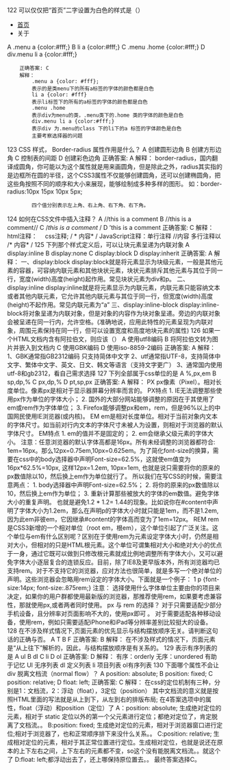 122  可以仅仅把“首页”二字设置为白色的样式是（）
        <div class=”menu”>
        <ul>
        <li><a class=”home” href=”home.html”> 首页 </a></li>
        <li><a href=”about.html”></a> 关于 </li>
        </ul>
        </div>
            A    .menu a {color:#fff;}
            B    li a {color:#fff;}
            C    .menu .home {color:#fff;}
            D    div.menu li a {color:#fff;}

        正确答案: C 
        解释：
            .menu a {color: #fff};
            表示的是类menu下的所有a标签的字体的颜色都是白色
            li a {color: #fff}
            表示li标签下的所有的a标签的字体的颜色都是白色
            .menu .home
            表示div为menu的类，.menu类下的.home 类的字体的颜色是白色
            div.menu li a {color:#fff;}
            表示div 为.menu的class 下的li下的a 标签的字体颜色是白色
            主要考察选择器的问题
123  CSS 样式， Border-radius 属性作用是什么？
            A    创建圆形边角
            B    创建方形边角
            C    控制表的间距
            D    创建彩色边角
        正确答案: A 
        解释：
            border-radius，国内翻译成圆角，你可能以为这个属性就是用来画圆角，但是除此之外，radius其实指的是边框所在圆的半径，这个CSS3属性不仅能够创建圆角，还可以创建椭圆角，把这些角按照不同的顺序和大小来展现，能够绘制成多种多样的图形。
            如：border-radius:10px 15px 10px 5px;

            四个值分别表示左上角、右上角、右下角、右下角。
124  如何在CSS文件中插入注释？
            A    //this is a comment
            B    //this is a comment//
            C    /*this is a comment* /
            D    ’this is a comment
        正确答案: C
        解释：
            html注释：　<!-- 内容 -->
            css注释;      / * 内容* /
            JavaScript注释：单行注释    //内容
                                    多行注释以  /*  内容* / 
125  下列那个样式定义后，可以让块元素呈递为内联对象
            A    display:inline
            B    display:none
            C    display:block
            D    display:inherit
        正确答案: A
        解释：
            一、display:block
            display:block就是将元素显示为块级元素，一般是其他元素的容器，可容纳内联元素和其他块状元素，块状元素排斥其他元素与其位于同一行，宽度(width)高度(height)起作用。常见块状元素为div和p。
            二、display:inline
            display:inline就是将元素显示为内联元素，内联元素只能容纳文本或者其他内联元素，它允许其他内联元素与其位于同一行，但宽度(width)高度(height)不起作用。常见内联元素为“a”
            三、display:inline-block
            display:inline-block将对象呈递为内联对象，但是对象的内容作为块对象呈递。旁边的内联对象会被呈递在同一行内，允许空格。(准确地说，应用此特性的元素呈现为内联对象，周围元素保持在同一行，但可以设置宽度和高度地块元素的属性)
126  如果一个HTML文档内含有阿拉伯文，则应该（）
            A    使用utf8编码
            B    将阿拉伯文转为图片并嵌入到文档内
            C    使用GBK编码
            D    使用iso-8859-2编码
        正确答案: A 
        解释：
            1、GBK通常指GB2312编码 只支持简体中文字 
            2、utf通常指UTF-8，支持简体中文字、繁体中文字、英文、日文、韩文等语言（支持文字更广） 
            3、通常国内使用utf-8和gb2312，看自己需求选择
127 下列全部属于css单位的是
            A    %,px,em
            B    sp,dp,%
            C    px,dp,%
            D    pt,sp,px
        正确答案: A
        解释：
            PX
            px像素（Pixel）。相对长度单位。像素px是相对于显示器屏幕分辨率而言的。
            PX特点
            1. IE无法调整那些使用px作为单位的字体大小；
            2. 国外的大部分网站能够调整的原因在于其使用了em或rem作为字体单位；
            3. Firefox能够调整px和em，rem，但是96%以上的中国网民使用IE浏览器(或内核)。
            EM
            em是相对长度单位。相对于当前对象内文本的字体尺寸。如当前对行内文本的字体尺寸未被人为设置，则相对于浏览器的默认字体尺寸。
            EM特点
            1. em的值并不是固定的；
            2. em会继承父级元素的字体大小。
            注意：任意浏览器的默认字体高都是16px。所有未经调整的浏览器都符合: 1em=16px。那么12px=0.75em,10px=0.625em。为了简化font-size的换算，需要在css中的body选择器中声明Font-size=62.5%，这就使em值变为 16px*62.5%=10px, 这样12px=1.2em, 10px=1em, 也就是说只需要将你的原来的px数值除以10，然后换上em作为单位就行了。
            所以我们在写CSS的时候，需要注意两点：
            1. body选择器中声明Font-size=62.5%；
            2. 将你的原来的px数值除以10，然后换上em作为单位；
            3. 重新计算那些被放大的字体的em数值。避免字体大小的重复声明。
            也就是避免1.2 * 1.2= 1.44的现象。比如说你在#content中声明了字体大小为1.2em，那么在声明p的字体大小时就只能是1em，而不是1.2em, 因为此em非彼em，它因继承#content的字体高而变为了1em=12px。
            REM
            rem是CSS3新增的一个相对单位（root em，根em），这个单位引起了广泛关注。这个单位与em有什么区别呢？区别在于使用rem为元素设定字体大小时，仍然是相对大小，但相对的只是HTML根元素。这个单位可谓集相对大小和绝对大小的优点于一身，通过它既可以做到只修改根元素就成比例地调整所有字体大小，又可以避免字体大小逐层复合的连锁反应。目前，除了IE8及更早版本外，所有浏览器均已支持rem。对于不支持它的浏览器，应对方法也很简单，就是多写一个绝对单位的声明。这些浏览器会忽略用rem设定的字体大小。下面就是一个例子：
            1
            p {font-size:14px; font-size:.875rem;}
            注意： 选择使用什么字体单位主要由你的项目来决定，如果你的用户群都使用最新版的浏览器，那推荐使用rem，如果要考虑兼容性，那就使用px,或者两者同时使用。
            px 与 rem 的选择？
            对于只需要适配少部分手机设备，且分辨率对页面影响不大的，使用px即可 。
            对于需要适配各种移动设备，使用rem，例如只需要适配iPhone和iPad等分辨率差别比较挺大的设备。
128  在不涉及样式情况下,页面元素的优先显示与结构摆放顺序无关。请判断这句话的正确与否。
            A    T
            B    F
        正确答案: B 
        解释：
            在不涉及样式的情况下，页面元素是“从上往下”解析的，因此，与结构摆放顺序是有关系的。
129 表示有序列表的是
            A    ul
            B    dl
            C    li
            D    ol
        正确答案: D
        解释：
            有序：orderly 无序：unordered 有助于记忆
            Ul 无序列表 dl 定义列表 li 项目列表 ol有序列表
130  下面哪个属性不会让 div 脱离文档流（normal flow）？
            A    position: absolute;
            B    position: fixed;
            C    position: relative;
            D    float: left;
        正确答案: C
        解释：
            在css的定位机制有三种，分别是1：文档流，2：浮动（float），3定位（position）
            其中文档流的意义就是按照HTML里面的写法就是从上到下，从左到右的排版布局;
            在4答案选项中的属性，float（浮动）和position（定位）了
            A：position: absolute;
            生成绝对定位的元素，相对于 static 定位以外的第一个父元素进行定位；都绝对定位了，肯定脱离了文档流。。
            B:position: fixed;
            生成绝对定位的元素，相对于浏览器窗口进行定位;相对于浏览器了，也和正常顺序排下来没什么关系。。
            C:position: relative;
            生成相对定位的元素，相对于其正常位置进行定位。生成相对定位，也就是说还在原本的上下左右之间，上下左右的元素都不变，so这个没有能脱离文档流。。就这个了
            D:float: left;都浮动出去了，还上哪保持原位置去。。
            最终答案选择C。